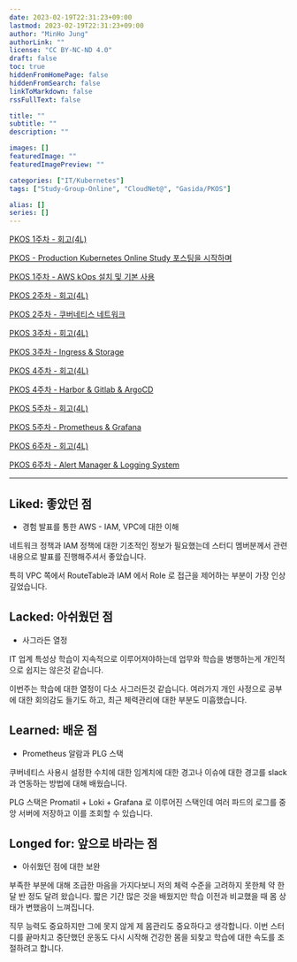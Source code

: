 ```yaml
---
date: 2023-02-19T22:31:23+09:00
lastmod: 2023-02-19T22:31:23+09:00
author: "MinHo Jung"
authorLink: ""
license: "CC BY-NC-ND 4.0"
draft: false
toc: true
hiddenFromHomePage: false
hiddenFromSearch: false
linkToMarkdown: false
rssFullText: false

title: ""
subtitle: ""
description: ""

images: []
featuredImage: ""
featuredImagePreview: ""

categories: ["IT/Kubernetes"]
tags: ["Study-Group-Online", "CloudNet@", "Gasida/PKOS"]

alias: []
series: []
---
```


[PKOS 1주차 - 회고(4L)](../pkos_w1_4l)

[PKOS - Production Kubernetes Online Study 포스팅을 시작하며](../pkos_intro)

[PKOS 1주차 - AWS kOps 설치 및 기본 사용](../pkos_w1_hands-on)

[PKOS 2주차 - 회고(4L)](../pkos_w2_4l)

[PKOS 2주차 - 쿠버네티스 네트워크](../pkos_w2_hands-on)

[PKOS 3주차 - 회고(4L)](../pkos_w3_4l)

[PKOS 3주차 - Ingress & Storage](../pkos_w3_hands-on)

[PKOS 4주차 - 회고(4L)](../pkos_w4_4l)

[PKOS 4주차 - Harbor & Gitlab & ArgoCD](../pkos_w4_hands-on)

[PKOS 5주차 - 회고(4L)](../pkos_w5_4l)

[PKOS 5주차 - Prometheus & Grafana](../pkos_w5_hands-on)

[PKOS 6주차 - 회고(4L)](../pkos_w6_4l)

[PKOS 6주차 - Alert Manager & Logging System](../pkos_w6_hands-on)

---

## Liked: 좋았던 점

- 경험 발표를 통한 AWS - IAM, VPC에 대한 이해

네트워크 정책과 IAM 정책에 대한 기초적인 정보가 필요했는데 스터디 멤버분께서 관련 내용으로 발표를 진행해주셔서 좋았습니다.

특히 VPC 쪽에서 RouteTable과 IAM 에서 Role 로 접근을 제어하는 부분이 가장 인상 깊었습니다. 


## Lacked: 아쉬웠던 점
- 사그라든 열정

IT 업계 특성상 학습이 지속적으로 이루어져야하는데 업무와 학습을 병행하는게 개인적으로 쉽지는 않은것 같습니다. 

이번주는 학습에 대한 열정이 다소 사그러든것 같습니다. 여러가지 개인 사정으로 공부에 대한 회의감도 들기도 하고, 최근 체력관리에 대한 부분도 미흡했습니다.



## Learned: 배운 점
- Prometheus 알람과 PLG 스택

쿠버네티스 사용시 설정한 수치에 대한 임계치에 대한 경고나 이슈에 대한 경고를 slack과 연동하는 방법에 대해 배웠습니다.

PLG 스택은 Promatil + Loki + Grafana 로 이루어진 스택인데 여러 파드의 로그를 중앙 서버에 저장하고 이를 조회할 수 있습니다.


## Longed for: 앞으로 바라는 점
- 아쉬웠던 점에 대한 보완

부족한 부분에 대해 조급한 마음을 가지다보니 저의 체력 수준을 고려하지 못한체 약 한 달 반 정도 달려 왔습니다. 짧은 기간 많은 것을 배웠지만 학습 이전과 비교했을 때 몸 상태가 변했음이 느껴집니다.

직무 능력도 중요하지만 그에 못지 않게 제 몸관리도 중요하다고 생각합니다. 이번 스터디를 끝마치고 중단했던 운동도 다시 시작해 건강한 몸을 되찾고 학습에 대한 속도를 조절하려고 합니다.